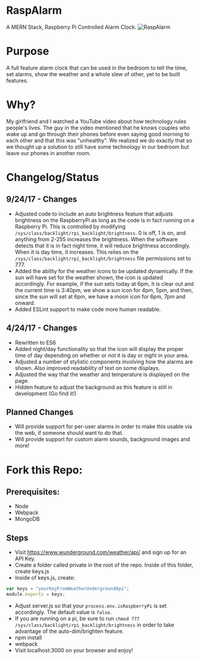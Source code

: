 # RaspAlarm
A MERN Stack, Raspberry Pi Controlled Alarm Clock.
![RaspAlarm](https://github.com/sfreeman422/RaspAlarm/blob/master/Images/beta.jpg)
# Purpose
A full feature alarm clock that can be used in the bedroom to tell the time, set alarms, show the weather and a whole slew of other, yet to be built features. 

# Why?
My girlfriend and I watched a YouTube video about how technology rules people's lives. The guy in the video mentioned that he knows couples who wake up and go through their phones before even saying good morning to each other and that this was "unhealthy". We realized we do exactly that so we thought up a solution to still have some technology in our bedroom but leave our phones in another room. 

# Changelog/Status

## 9/24/17 - Changes
- Adjusted code to include an auto brightness feature that adjusts brightness on the RaspberryPi as long as the code is in fact running on a Raspberry Pi. This is controlled by modifying `/sys/class/backlight/rpi_backlight/brightness`. 0 is off, 1 is on, and anything from 2-255 increases the brightness. When the software detects that it is in fact night time, it will reduce brightness accordingly. When it is day time, it increases. This relies on the `/sys/class/backlight/rpi_backlight/brightness` file permissions set to 777.
- Added the ability for the weather icons to be updated dynamically. If the sun will have set for the weather shown, the icon is updated accordingly. For example, if the sun sets today at 6pm, it is clear out and the current time is 3:40pm, we show a sun icon for 4pm, 5pm, and then, since the sun will set at 6pm, we have a moon icon for 6pm, 7pm and onward.
- Added ESLint support to make code more human readable.

## 4/24/17 - Changes
- Rewritten to ES6
- Added night/day functionality so that the icon will display the proper time of day depending on whether or not it is day or night in your area. 
- Adjusted a number of stylistic components involving how the alarms are shown. Also improved readability of text on some displays. 
- Adjusted the way that the weather and temperature is displayed on the page. 
- Hidden feature to adjust the background as this feature is still in development (Go find it!) 

## Planned Changes 
- Will provide support for per-user alarms in order to make this usable via the web, if someone should want to do that. 
- Will provide support for custom alarm sounds, background images and more!


# Fork this Repo:
## Prerequisites:
- Node
- Webpack
- MongoDB

## Steps
- Visit https://www.wunderground.com/weather/api/ and sign up for an API Key. 
- Create a folder called private in the root of the repo. Inside of this folder, create keys.js
- Inside of keys.js, create:
```javascript
var keys = "yourKeyFromWeatherUndergroundApi";
module.exports = keys;
```
- Adjust server.js so that your `process.env.isRaspberryPi` is set accordingly. The default value is `false`.
- If you are running on a pi, be sure to run `chmod 777 /sys/class/backlight/rpi_backlight/brightness` in order to take advantage of the auto-dim/brighten feature.
- npm install
- webpack
- Visit localhost:3000 on your browser and enjoy!